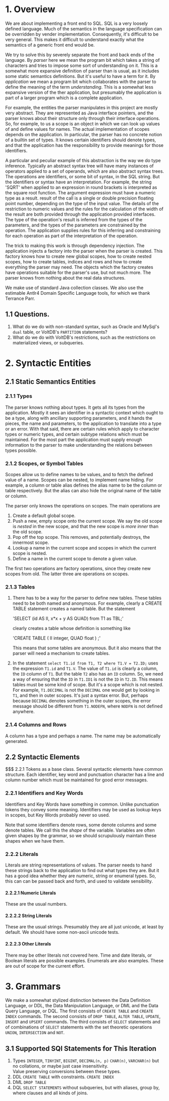 # 1. Overview
We are about implementing a front end to SQL.  SQL is a very loosely defined
language.  Much of the semantics in the language specification can be
overridden by vender implementation.  Consequently, it's difficult to
be very general.  This makes it difficult to understand exactly what
the semantics of a generic front end would be.  

We try to solve this by severely separate the front and back ends of
the language.  By *parser* here we mean the program bit which takes
a string of characters and tries to impose some sort of understanding
on it.  This is a somewhat more expansive definition of parser than
is usual, as it includes some static semantics definitions.  But it's
useful to have a term for it.  By *application* we
mean a program bit which collaborates with the parser to define the
meaning of the term *understanding*.  This is a somewhat less expansive
version of the ther application, but presumably the application
is part of a larger program which is a complete application.

For example, the entities the parser manipulates in this project are
mostly very abstract.  They are represented as Java interface pointers,
and the parser knows about their structure only through their interface
operations.  So, for example, to us a scope is an object in which
we can look up values of and define values for names.  The actual
implementation of scopes depends on the application.  In particular,
the parser has no concrete notion of a builtin set of types.  It
knows certain identifiers should denote types, and that the application
has the responsibility to provide meanings for those identifiers.

A particular and peculiar example of this abstraction is the way we
do type inference.  Typically an abstract syntax tree will have many
instances of operators applied to a set of operands, which are also
abstract syntax trees.  The operations are identifiers, or some
bit of syntax, in the SQL string.  But the identifiers or syntax
have an interpretation.  For example, the string 'SQRT' when
applied to an expression in round brackets is interpreted as the
square root function.  The argument expression must have a
numeric type as a result.  result of the call is a single or
double precision floating point number, depending on the type
of the input value.  The details of the restriction to numeric
values and the rules for the calculation of the width of the result
are both provided through the application provided interfaces. 
The type of the operation's result is inferred
from the types of the parameters, and the types of the parameters are
constrained by the operation.  The application supplies rules for
this inferring and constraining for each operation as part of the
interpretation of the operation.  

The trick to making this work is through dependency injection.
The application injects a factory into the parser when the parser
is created.  This factory
knows how to create new global scopes, how to create nested scopes, how to
create tables, indices and rows and how to create everything the parser may
need.  The objects which the factory creates have operations suitable
for the parser's use, but not much more.  The parser knows from nothing
about the real data structures.

We make use of standard Java collection classes.  We also use the estimable
Antlr4 Domain Specific Language tools, for which we thank Terrance
Parr.
## 1.1 Questions.
1. What do we do with non-standard syntax, such as Oracle and MySql's `dual`
   table, or VoltDB's `PARTITION` statements?
1. What do we do with VoltDB's restrictions, such as the restrictions on
   materialized views, or subqueries.

# 2. Syntactic Entities

## 2.1 Static Semantics Entities
### 2.1.1 Types
The parser knows nothing about types.  It gets all its types from the
application.  Mostly it sees an identifier in a syntactic context which
ought to be a type, along with ancillary supporting parameters, and it
hands the pieces, the name and parameters, to the application to translate
into a type or an error.  With that said, there are certain rules which
apply to character types or numeric types, and certain subtype relations
which must be maintained.  For the most part the application must
supply enough information to the parser to make understanding the
relations between types possible.

### 2.1.2 Scopes, or Symbol Tables
Scopes allow us to define names to be values, and to fetch the defined
value of a name.  Scopes can be nested, to implement name hiding.  For
example, a column or table alias defines the alias name to be the
column or table respectively.  But the alias can also hide the original
name of the table or column.

The parser only knows the operations on scopes.  The main operations are

1. Create a default global scope.
1. Push a new, empty scope onto the current scope.  We say the old
   scope is *nested* in the new scope, and that the new scope is
   *more inner* than the old scope.
1. Pop off the top scope. This removes, and potentially destroys, the
   innermost scope.
1. Lookup a name in the current scope and scopes in which the current scope
   is nested.
1. Define a name in the current scope to denote a given value.

The first two operations are factory operations, since they create new
scopes from old.  The latter three are operations on scopes.

### 2.1.3 Tables
1. There has to be a way for the parser to define new tables.  These
   tables need to be both named and anonymous.  For example, clearly a CREATE TABLE
   statement creates a named table.  But the statement 

    'SELECT (id AS II, x*x + y AS QUAD) from T1 as TBL;'
    
   clearly creates a table whose definition is something like 

    'CREATE TABLE <ANON> ( II integer, QUAD float ) ;'

   This means that some tables are anonymous.  But it also means that the parser
   will need a mechanism to create tables.
1. In the statement
    `select T1.id from T1, T2 where T1.V = T2.ID;`
   uses the expression `T1.id` and `T1.V`.  The value of `T1.id` is clearly
   a column, the `ID` column of `T1`.  But the table `T2` also has an `ID`
   column.  So, we need a way of ensuring that the `ID` in `T1.ID1` is not the
   `ID` in `T2.ID`.  This means tables must be some kind of scope.  But
   it's a scope which is not nested.  For example, `T1.DECIMAL` is not
   the `DECIMAL` one would get by looking in `T1`, and then in outer scopes.
   It's just a syntax error.  But, perhaps because `DECIMAL` denotes something
   in the outer scopes, the error message should be different from `T1.NODEFN`,
   where `NODFN` is not defined anywhere.

### 2.1.4 Columns and Rows
A column has a type and perhaps a name.  The name may be automatically generated.

## 2.2 Syntactic Elements
$$$ 2.2.1 Tokens as a base class.
Several syntactic elements have common structure.  Each identifier,
key word and punctuation character has a line and column number which
must be maintained for good error messages.
### 2.2.1 Identifiers and Key Words
Identifiers and Key Words have something in common.  Unlike punctuation
tokens they convey some meaning.  Identifiers may be used as lookup keys
in scopes, but Key Words probably never so used.

Note that some identifiers denote rows, some denote columns and some denote
tables.  We call this the *shape* of the variable.  Variables are often given
shapes by the grammar, so we should scrupulously maintain these shapes when
we have them.  

### 2.2.2 Literals
Literals are string representations of values.  The parser needs to hand
these strings back to the application to find out what types they are.
But it has a good idea whether they are numeric, string or enumeral
types.  So, this can can be passed back and forth, and used to validate
sensibility.
#### 2.2.2.1 Numeric Literals
These are the usual numbers.
#### 2.2.2.2 String Literals
These are the usual strings.  Presumably they are all just unicode, at least
by default.  We should have some non-ascii unicode tests.
#### 2.2.2.3 Other Literals
There may be other literals not covered here.  Time and date literals, or Boolean
literals are possible examples.  Enumerals are also examples.  These are out of
scope for the current effort.

# 3. Grammars
We make a somewhat stylized distinction between the Data Definition Language, or DDL,
the Data Manipulation Language, or DML and the Data Query Language, or DQL.  The
first consists of `CREATE TABLE` and `CREATE INDEX` commands.  The second consists
of `DROP TABLE`, `ALTER TABLE`, `UPDATE`, `INSERT` and `UPSERT` commands. 
The third consists of `SELECT` statements and of combinations of `SELECT`
statements with the set theoretic operations `UNION`, `INTERSECTION` and `NOT`.

## 3.1 Supported SQl Statements for This Iteration
1. Types
  `INTEGER`, `TINYINT`, `BIGINT`, `DECIMAL(n, p)`
  `CHAR(n)`, `VARCHAR(n)` but no collations, or maybe just case insensitivity.</br>
  Value preserving conversions between these types.
1. DDL
   `CREATE TABLE` with constraints.
   `CREATE INDEX` 
1. DML
   `DROP TABLE`
1. DQL
   `SELECT STATEMENTS` without subqueries, but with aliases, group by, where clauses
   and all kinds of joins.
